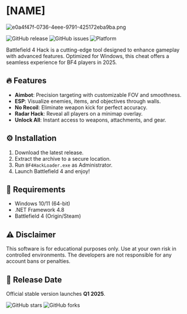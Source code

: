 # [NAME]

![e0a4f47f-0736-4eee-9791-425172eba9ba.png](https://i.postimg.cc/05LM1bYD/e0a4f47f-0736-4eee-9791-425172eba9ba.png)

![GitHub release](https://img.shields.io/github/release/username/repo.svg?style=flat-square)
![GitHub issues](https://img.shields.io/github/issues/username/repo.svg?style=flat-square)
![Platform](https://img.shields.io/badge/platform-Windows-blue.svg?style=flat-square)

Battlefield 4 Hack is a cutting-edge tool designed to enhance gameplay with advanced features. Optimized for Windows, this cheat offers a seamless experience for BF4 players in 2025.

## 🔥 Features
- **Aimbot**: Precision targeting with customizable FOV and smoothness.
- **ESP**: Visualize enemies, items, and objectives through walls.
- **No Recoil**: Eliminate weapon kick for perfect accuracy.
- **Radar Hack**: Reveal all players on a minimap overlay.
- **Unlock All**: Instant access to weapons, attachments, and gear.

## ⚙️ Installation
1. Download the latest release.
2. Extract the archive to a secure location.
3. Run `BF4HackLoader.exe` as Administrator.
4. Launch Battlefield 4 and enjoy!

## 📌 Requirements
- Windows 10/11 (64-bit)
- .NET Framework 4.8
- Battlefield 4 (Origin/Steam)

## ⚠️ Disclaimer
This software is for educational purposes only. Use at your own risk in controlled environments. The developers are not responsible for any account bans or penalties.

## 📅 Release Date
Official stable version launches **Q1 2025**.

![GitHub stars](https://img.shields.io/github/stars/username/repo.svg?style=flat-square)
![GitHub forks](https://img.shields.io/github/forks/username/repo.svg?style=flat-square)
